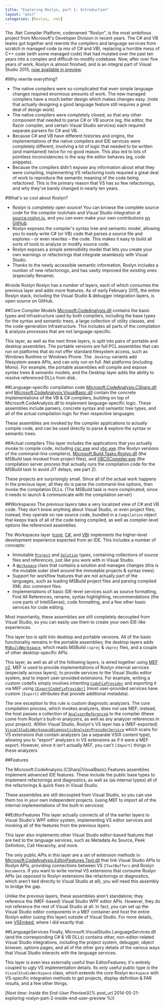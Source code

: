 ```yaml
---
title: "Exploring Roslyn, part 1: Introduction"
layout: "post"
categories: [Roslyn, .net]
---
```


The .Net Compiler Platform, codenamed "Roslyn", is the most ambitious project from Microsoft's Developer Division in recent years.  The C# and VB teams got together and rewrote the compilers and language services from scratch in managed code (a mix of C# and VB), replacing a horrible mess of C++ code (with some managed code) that had mutated over the past ten years into a complex and difficult-to-modify codebase.  Now, after over five years of work, Roslyn is almost finished, and is an integral part of Visual Studio 2015, [now available in preview](https://www.visualstudio.com/news/vs2015-vs).

#Why rewrite everything?

 - The native compilers were so complicated that even simple language changes required enormous amounts of work.  The new managed compilers have a much better design which makes changes easy.  (note that actually designing a good language feature still requires a great deal of design work)
 - The native compilers were completely closed, so that any other component that needed to parse C# or VB source (eg, the editor, the Razor compiler, and certain Visual Studio services) each required separate parsers for C# and VB.
 - Because C# and VB have different histories and origins, the implementations of the native compilers and IDE services were completely different, involving a lot of logic that needed to be written (and maintained) twice for no good reason.  This also led to lots of pointless inconsistencies in the way the editor behaves (eg, code snippets).
 - Because the compilers didn't expose any information about what they were compiling, implementing VS refactoring tools required a great deal of work to reproduce the semantic meaning of the code being refactored.  This is the primary reason that VS has so few refactorings, and why they've barely changed in nearly ten years.

#What's so cool about Roslyn?

 - Roslyn is completely open source!  You can browse the complete source code for the compiler toolchain and Visual Studio integration at [source.roslyn.io](http://source.roslyn.io/), and you can even make your own contributions [on GitHub](http://github.com/dotnet/roslyn).
 - Roslyn exposes the compiler's syntax tree and semantic model, allowing you to easily write C# (or VB) code that parses a source file and explores &ndash; or even rewrites &ndash; the code.  This makes it easy to build all sorts of tools to analyze or modify source code.
 - Roslyn exposes a simple extensibility model that lets you create your own warnings or refactorings that integrate seamlessly with Visual Studio.
 - Thanks to the newly accessible semantic information, Roslyn includes a number of new refactorings, and has vastly improved the existing ones (especially Rename).

#Inside Roslyn
Roslyn has a number of layers, each of which consumes the previous layer and adds more features.   As of early February 2015, the entire Roslyn stack, including the Visual Studio & debugger integration layers, is open source on GitHub.

##Core Compiler Models
[Microsoft.CodeAnalysis.dll](http://source.roslyn.io/#Microsoft.CodeAnalysis/) contains the basic types and infrastructure used by both compilers, including the base types for the syntax and semantic trees, a large collection of utility classes, and the code-generation infrastructure.  This includes all parts of the compilation & analysis processes that are not language-specific.

This layer, as well as the next three layers, is split into pairs of portable and desktop assemblies.  The portable versions are full PCL assemblies that can run on platforms that do not offer standard filesystem access, such as Windows Runtime or Windows Phone.  The `.Desktop` variants add filesystem-aware APIs, and can only run on full .Net platforms (including Mono).  For example, the portable assemblies will compile and expose syntax trees & semantic models, and the Desktop layer adds the ability to resolve referenced DLLs from disk.

##Language-specific compilation code
[Microsoft.CodeAnalysis.CSharp.dll](http://source.roslyn.io/#Microsoft.CodeAnalysis.CSharp) and [Microsoft.CodeAnalysis.VisualBasic.dll](http://source.roslyn.io/#Microsoft.CodeAnalysis.VisualBasic) contain the concrete implementations of the VB & C# compilers, building on top of Microsoft.CodeAnalysis.dll to implement language-specific logic.  These assemblies include parsers, concrete syntax and semantic tree types, and all of the actual compilation logic for their respective languages.

These assemblies are invoked by the compiler applications to actually compile code, and can be used directly to parse & explore the syntax or semantic trees.

##Actual compilers
This layer includes the applications that you actually invoke to compile code, including [csc.exe](http://source.roslyn.io/#csc) and [vbc.exe](http://source.roslyn.io/#vbc) (the Roslyn versions of the command-line compilers), [Microsoft.Build.Tasks.Roslyn.dll](http://source.roslyn.io/#Microsoft.Build.Tasks.Roslyn) (the MSBuild task invoked from project files), and [VBCSCompiler.exe](http://source.roslyn.io/#VBCSCompiler) (the compilation server process that actually runs the compilation code for the MSBuild task to avoid JIT delays; see part 2).

These projects are surprisingly small.  Since all of the actual work happens in the previous layer, all they do is parse the command-line options, then invoke the compilation DLLs.  (The MSBuild task is more complicated, since it needs to launch & communicate with the compilation server)

##Workspaces
The previous layers take a very localized view of C# and VB code.  They don't know anything about Visual Studio, or even project files; instead, they operate on raw source code, bundled in a `Compilation` object that keeps track of all of the code being compiled, as well as compiler-level options like referenced assemblies.

The Workspaces layer ([core](http://source.roslyn.io/#Microsoft.CodeAnalysis.Workspaces), [C#](http://source.roslyn.io/#Microsoft.CodeAnalysis.CSharp.Workspaces), and [VB](http://source.roslyn.io/#Microsoft.CodeAnalysis.VisualBasic.Workspaces)) implements the higher-level development experience expected from an IDE.  This includes a number of concepts:

 - Immutable [`Project`](http://source.roslyn.io/#Microsoft.CodeAnalysis.Workspaces/Workspace/Solution/Project.cs) and [`Solution`](http://source.roslyn.io/#Microsoft.CodeAnalysis.Workspaces/Workspace/Solution/Solution.cs) types, containing collections of source files and references, just like you work with in Visual Studio.
 - A [`Workspace`](http://source.roslyn.io/#Microsoft.CodeAnalysis.Workspaces/Workspace/Workspace.cs) class that contains a solution and manages changes (this is the mutable outer shell around the immutable projects & syntax trees).
 - Support for workflow features that are not actually part of the languages, such as loading MSBuild project files and parsing compiled XML doc comment files.
 - Implementations of basic IDE-level services such as source formatting, Find All References, rename, syntax highlighting, recommendations (the core parts of IntelliSense), code formatting, and a few other basic services for code editing. 

Most importantly, these assemblies are still completely decoupled from Visual Studio, so you can easily use them to create your own IDE-like experiences.

This layer too is split into desktop and portable versions.  All of the basic functionality remains in the portable assemblies; the desktop layers adds [`MSBuildWorkspace`](http://source.roslyn.io/#Microsoft.CodeAnalysis.Workspaces.Desktop/Workspace/MSBuild/MSBuildWorkspace.cs), which reads MSBuild `csproj` & `vbproj` files, and a couple of other desktop-specific APIs.

This layer, as well as all of the following layers, is wired together using [MEF v2](https://mef.codeplex.com/).  MEF is used to provide implementations of Roslyn internal services (especially across layers), to provide services to the Visual Studio editor system, and to import user-provided extensions.  For example, writing a custom codefix simply involves inheriting [`CodeFixProvider`](http://source.roslyn.io/#Microsoft.CodeAnalysis.Workspaces/CodeFixes/CodeFixProvider.cs) and exporting it via MEF using [`[ExportCodeFixProvider]`](http://source.roslyn.io/#Microsoft.CodeAnalysis.Workspaces/CodeFixes/ExportCodeFixProviderAttribute.cs) (most user-provided services have custom `[Export]` attributes that provide additional metadata).

The one exception to this rule is custom diagnostic analyzers.  The core compilation process, which invokes analyzers, does not use MEF; instead, the host passes a collection of [`AnalyzerReference`s](http://source.roslyn.io/#Microsoft.CodeAnalysis/DiagnosticAnalyzer/AnalyzerReference.cs) to the compiler (these come from Roslyn's built-in analyzers, as well as any analyzer references in your project).  Within Visual Studio, Roslyn's VS layer has a (MEF-exported) [`VisualStudioWorkspaceDiagnosticAnalyzerProviderService`](http://source.roslyn.io/#Microsoft.VisualStudio.LanguageServices/Implementation/Diagnostics/VisualStudioWorkspaceDiagnosticAnalyzerProviderService.cs) which scans for VS extensions that contain analyzers (as a separate VSIX content type), allowing you to "export" analyzers in VS extensions as if it were a MEF export.  However, since it isn't actually MEF, you can't `[Import]` things in these analyzers

##Features

The Microsoft.CodeAnalysis.(CSharp|VisualBasic).Features assemblies implement advanced IDE features.  These include the public base types to implement refactorings and diagnostics, as well as (as internal types) all of the refactorings & quick fixes in Visual Studio.

These assemblies are still decoupled from Visual Studio, so you can use them too in your own independent projects.  (using MEF to import all of the internal implementations of the built-in services)

##EditorFeatures
This layer actually connects all of the earlier layers to Visual Studio's WPF editor system, implementing VS editor services and invoking all of the features from the previous layers.  

This layer also implements other Visual Studio editor-based features that are tied to the language services, such as Metadata As Source, Peek Definition, Call Hierarchy, and more.

The only public APIs in this layer are a set of extension methods in [Microsoft.CodeAnalysis.EditorFeatures.Text.dll](http://source.roslyn.io/#Microsoft.CodeAnalysis.EditorFeatures.Text) that link Visual Studio APIs to Roslyn APIs, providing connections between VS `ITextBuffers` and Roslyn `Document`s.  If you want to write normal VS extensions that consume Roslyn APIs (as opposed to Roslyn extensions like refactorings or diagnostics, which aren't tied directly to Visual Studio at all), you will need this assembly to bridge the gap.

Unlike the previous layers, these assemblies aren't standalone; they reference the (MEF-based) Visual Studio WPF editor APIs.  However, they do not reference the rest of Visual Studio at all.  In fact, you can set up the Visual Studio editor components in a MEF container and host the entire Roslyn editor (using this layer) outside of Visual Studio.  For more details, see [VSEmbed](https://github.com/SLaks/VSEmbed), where I did exactly that.

##LanguageServices
Finally, Microsoft.VisualStudio.LanguageServices.dll (and the corresponding C# & VB DLLs) contains other, non-editor-related Visual Studio integrations, including the project system, debugger, object browser, options pages, and all of the other gory details of the various ways that Visual Studio interacts with the language services.

This layer is even less externally useful than EditorFeatures; it's entirely coupled to ugly VS implementation details.  Its only useful public type is the `VisualStudioWorkspace` class, which extends the core Roslyn `Workspace` with VS-specific integration methods to get projects, display definition & FAR results, and a few other things.

[_Next time: Inside the End-User Preview_]({% post_url 2014-05-21-exploring-roslyn-part-2-inside-end-user-preview %})
